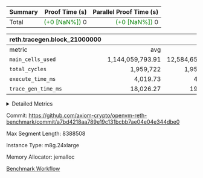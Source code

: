 | Summary | Proof Time (s) | Parallel Proof Time (s) |
|:---|---:|---:|
| Total | <span style='color: green'>(+0 [NaN%])</span> 0 | <span style='color: green'>(+0 [NaN%])</span> 0 |


| reth.tracegen.block_21000000 |||||
|:---|---:|---:|---:|---:|
|metric|avg|sum|max|min|
| `main_cells_used     ` |  1,144,059,793.91 |  12,584,657,733 |  1,923,861,169 |  289,658,430 |
| `total_cycles        ` |  1,959,722 |  1,959,722 |  1,959,722 |  1,959,722 |
| `execute_time_ms     ` |  4,019.73 |  44,217 |  7,457 |  341 |
| `trace_gen_time_ms   ` |  18,026.27 |  198,289 |  24,900 |  10,837 |



<details>
<summary>Detailed Metrics</summary>

| group | block_number | segment | trace_gen_time_ms | total_cycles | main_cells_used | execute_time_ms |
| --- | --- | --- | --- | --- | --- | --- |
| reth.tracegen.block_21000000 | 21000000 | 0 | 12,138 |  | 988,895,922 | 4,211 | 
| reth.tracegen.block_21000000 | 21000000 | 1 | 12,463 |  | 985,937,498 | 3,634 | 
| reth.tracegen.block_21000000 | 21000000 | 10 | 18,021 | 1,959,722 | 289,658,430 | 341 | 
| reth.tracegen.block_21000000 | 21000000 | 2 | 13,988 |  | 986,789,957 | 4,014 | 
| reth.tracegen.block_21000000 | 21000000 | 3 | 10,837 |  | 1,427,984,996 | 1,088 | 
| reth.tracegen.block_21000000 | 21000000 | 4 | 18,929 |  | 1,354,918,617 | 7,457 | 
| reth.tracegen.block_21000000 | 21000000 | 5 | 18,925 |  | 1,090,237,623 | 4,302 | 
| reth.tracegen.block_21000000 | 21000000 | 6 | 21,301 |  | 1,150,226,894 | 5,265 | 
| reth.tracegen.block_21000000 | 21000000 | 7 | 22,360 |  | 1,108,195,176 | 5,107 | 
| reth.tracegen.block_21000000 | 21000000 | 8 | 24,427 |  | 1,277,951,451 | 5,103 | 
| reth.tracegen.block_21000000 | 21000000 | 9 | 24,900 |  | 1,923,861,169 | 3,695 | 

</details>


Commit: https://github.com/axiom-crypto/openvm-reth-benchmark/commit/a7bd4218aa789e19c131bcbb7ae04e04e344dbe0

Max Segment Length: 8388508

Instance Type: m8g.24xlarge

Memory Allocator: jemalloc

[Benchmark Workflow](https://github.com/axiom-crypto/openvm-reth-benchmark/actions/runs/13134804554)
